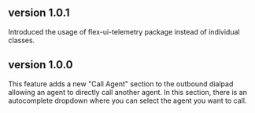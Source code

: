 ## version 1.0.1

Introduced the usage of flex-ui-telemetry package instead of individual classes.

## version 1.0.0

This feature adds a new "Call Agent" section to the outbound dialpad allowing an agent to directly call another agent. In this section, there is an autocomplete dropdown where you can select the agent you want to call.